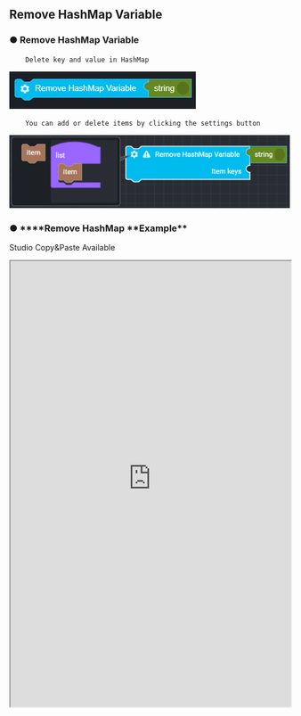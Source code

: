 ## Remove HashMap Variable

### ● Remove HashMap Variable

        Delete key and value in HashMap

![](../../../img/assets/image%20%289%29.png)

        You can add or delete items by clicking the settings button

![](../../../img/assets/image%20%2874%29.png)

### ● \***\*Remove HashMap **Example\*\*

<p class='comment'>Studio Copy&Paste Available</p>
<iframe
    src="https://d1sxhpvag16wqc.cloudfront.net/v3.1.0/hashmap/remove_hashmap"
    width="100%"
    height="800px"
    allow=""
    sandbox="allow-scripts allow-same-origin"/>
<div class="display-pdf">
    <p><img src="../../../img/assets/image%20%2865%29.png" alt="" /></p>
    <p><img src="../../../img/assets/image%20%28200%29.png" alt="" /></p>
    <p><img src="../../../img/assets/image%20%28137%29.png" alt="" /></p>
</div>

### ● \***\*Remove HashMap **Result\*\*

```text
{
  "result": {
    "key01": "value01",
    "key03": "value03"
  }
}
```
